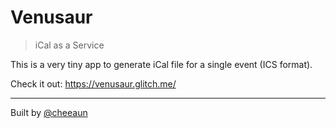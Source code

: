 Venusaur
=========================

> iCal as a Service

This is a very tiny app to generate iCal file for a single event (ICS format).

Check it out: <https://venusaur.glitch.me/>

---

Built by [@cheeaun](https://twitter.com/cheeaun)